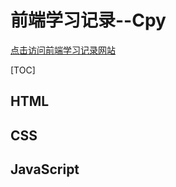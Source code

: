 前端学习记录--Cpy
====================================
[点击访问前端学习记录网站](https://cpengyue.github.io)

[TOC]

## HTML

## CSS

## JavaScript


